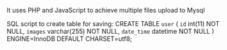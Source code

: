 It uses PHP and JavaScript to achieve multiple files upload to Mysql


SQL script to create table for saving:
CREATE TABLE `user` (
  `id` int(11) NOT NULL,
  `images` varchar(255) NOT NULL,
  `date_time` datetime NOT NULL
) ENGINE=InnoDB DEFAULT CHARSET=utf8;